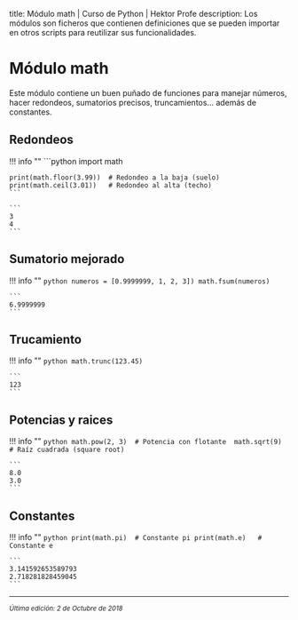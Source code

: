 title: Módulo math | Curso de Python | Hektor Profe
description: Los módulos son ficheros que contienen definiciones que se pueden importar en otros scripts para reutilizar sus funcionalidades.

# Módulo math

Este módulo contiene un buen puñado de funciones para manejar números, hacer redondeos, sumatorios precisos, truncamientos... además de constantes. 

## Redondeos

!!! info "" 
    ```python
    import math

    print(math.floor(3.99))  # Redondeo a la baja (suelo)
    print(math.ceil(3.01))   # Redondeo al alta (techo)
    ```

    ```
    3
    4
    ```

## Sumatorio mejorado

!!! info "" 
    ```python
    numeros = [0.9999999, 1, 2, 3])
    math.fsum(numeros) 
    ```

    ```
    6.9999999
    ```

## Trucamiento

!!! info "" 
    ```python
    math.trunc(123.45)
    ```

    ```
    123
    ```

## Potencias y raices

!!! info "" 
    ```python
    math.pow(2, 3)  # Potencia con flotante 
    math.sqrt(9)    # Raíz cuadrada (square root)
    ```

    ```
    8.0
    3.0
    ```

## Constantes

!!! info "" 
    ```python
    print(math.pi)  # Constante pi
    print(math.e)   # Constante e
    ```

    ```
    3.141592653589793
    2.718281828459045
    ```

___
<small class="edited"><i>Última edición: 2 de Octubre de 2018</i></small>